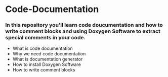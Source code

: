 # Code-Documentation

### In this repository you'll learn code doucumentation and how to write comment blocks and using Doxygen Software to extract special comments in your code.

- What is code documentation
- Why we need code documentation
- What is documentation generator
- How to install Doxygen Software
- How to write comment blocks

